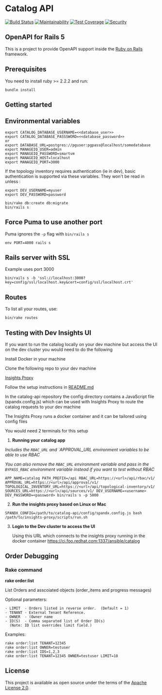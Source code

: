 # Catalog API

[![Build Status](https://api.travis-ci.org/RedHatInsights/catalog-api.svg)](https://travis-ci.org/RedHatInsights/catalog-api)
[![Maintainability](https://api.codeclimate.com/v1/badges/a9e6e5c7feb376381c5f/maintainability)](https://codeclimate.com/github/RedHatInsights/catalog-api/maintainability)
[![Test Coverage](https://api.codeclimate.com/v1/badges/a9e6e5c7feb376381c5f/test_coverage)](https://codeclimate.com/github/RedHatInsights/catalog-api/test_coverage)
[![Security](https://hakiri.io/github/RedHatInsights/catalog-api/master.svg)](https://hakiri.io/github/RedHatInsights/catalog-api/master)

## OpenAPI for Rails 5

This is a project to provide OpenAPI support inside the [Ruby on Rails](http://rubyonrails.org/) framework.

## Prerequisites
You need to install ruby >= 2.2.2 and run:

```
bundle install
```

## Getting started

## Environmental variables
```
export CATALOG_DATABASE_USERNAME=<<database_user>>
export CATALOG_DATABASE_PASSSWORD=<<database_password>>
or
export DATABASE_URL=postgres://pguser:pgpass@localhost/somedatabase
export MANAGEIQ_USER=admin
export MANAGEIQ_PASSWORD=smartvm
export MANAGEIQ_HOST=localhost
export MANAGEIQ_PORT=3000
```

If the topology inventory requires authentication (ie in dev), basic authentication is supported via these variables. They won't be read in unless :
```
export DEV_USERNAME=myuser
export DEV_PASSWORD=password
```

```
bin/rake db:create db:migrate
bin/rails s
```


## Force Puma to use another port

Puma ignores the `-p` flag with `bin/rails s`

```
env PORT=4000 rails s
```

## Rails server with SSL

Example uses port 3000

```
bin/rails s -b 'ssl://localhost:3000?key=config/ssl/localhost.key&cert=config/ssl/localhost.crt'
```

## Routes

To list all your routes, use:

```
bin/rake routes
```

## Testing with Dev Insights UI

If you want to run the catalog locally on your dev machine but access the UI on the dev cluster you would need to do the following

Install Docker in your machine

Clone the following repo to your dev machine

[Insights Proxy](https://github.com/RedHatInsights/insights-proxy)

Follow the setup instructions in [README.md](https://github.com/RedHatInsights/insights-proxy/blob/master/README.md#setup)


In the catalog-api repository the config directory contains a JavaScript file (spandx.config.js) which can be used with Insights Proxy to route the catalog requests to your dev machine

The Insights Proxy runs a docker container and it can be tailored using config files

You would need 2 terminals for this setup

1. **Running your catalog app**

_Includes the `RBAC_URL` and `APPROVAL_URL environment variables to be able to use RBAC_

_You can also remove the `RBAC_URL` environment variable and pass in the `BYPASS_RBAC` environment variable instead if you want to test without RBAC_

```
APP_NAME=catalog PATH_PREFIX=/api RBAC_URL=https://<url>/api/rbac/v1/ APPROVAL_URL=https://<url>/api/approval/v1/ TOPOLOGICAL_INVENTORY_URL=https://<url>/api/topological-inventory/v1/ SOURCES_URL=https://<url>/api/sources/v1/ DEV_USERNAME=<username> DEV_PASSWORD=<password> bin/rails s -p 5000
```

2. **Run the insights proxy based on Linux or Mac**
```
SPANDX_CONFIG=/path/to/catalog-api/config/spandx.config.js bash /path/to/insights-proxy/scripts/run.sh
```

3. **Login to the Dev cluster to access the UI**

   Using this URL which connects to the insights proxy running in the docker container
   https://ci.foo.redhat.com:1337/ansible/catalog


## Order Debugging
### Rake command

**rake order:list**

List Orders and asscoiated objects (order_items and progress messages)

Optional parameters:

```
- LIMIT  - Orders listed in reverse order.  (Default = 1)
- TENANT - External Tenant Reference.
- OWNER  - (Owner name
- ID(S)  - Comma separated list of Order ID(s)
  (Note: ID list overrides limit field.)
```

Examples:

```
rake order:list TENANT=12345
rake order:list OWNER=testuser
rake order:list IDS=1,2,3
rake order:list TENANT=12345 OWNER=testuser LIMIT=10
```

## License

This project is available as open source under the terms of the [Apache License 2.0](http://www.apache.org/licenses/LICENSE-2.0).

